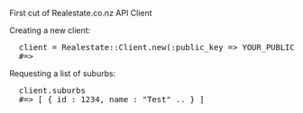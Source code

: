 First cut of Realestate.co.nz API Client

Creating a new client:
<pre>
  client = Realestate::Client.new(:public_key => YOUR_PUBLIC_KEY, :private_key => YOUR_PRIVATE_KEY)
  #=> <RealEstate::Client...>
</pre>

Requesting a list of suburbs:
<pre>
  client.suburbs
  #=> [ { id : 1234, name : "Test" .. } ]
</pre>